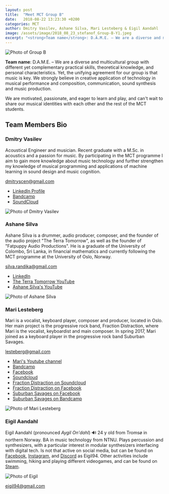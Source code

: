 ```yaml
---
layout: post
title:  "Meet MCT Group B"
date:   2018-08-22 13:23:30 +0200
categories: MCT
author: Dmitry Vasilev, Ashane Silva, Mari Lesteberg & Eigil Aandahl
image: /assets/image/2018_08_23_stefanof_Group-B-Y1.jpeg
excerpt: "<strong>Team name</strong>: D.A.M.E. – We are a diverse and multicultural group with different yet complementary practical skills, theoretical knowledge, and personal characteristics. Yet, the unifying agreement for our group is that music is key. We strongly believe in creative application of technology in musical performance and composition, communication, sound synthesis and music production."
---
```


![Photo of Group B](/assets/image/2018_08_23_stefanof_Group-B-Y1.jpeg "Group B")

**Team name**: D.A.M.E. – We are a diverse and multicultural group with different yet complementary practical skills, theoretical knowledge, and personal characteristics. Yet, the unifying agreement for our group is that music is key. We strongly believe in creative application of technology in musical performance and composition, communication, sound synthesis and music production.

We are motivated, passionate, and eager to learn and play, and can't wait to share our musical identities with each other and the rest of the MCT students.

## Team Members Bio

### Dmitry Vasilev

Acoustical Engineer and musician. Recent graduate with a M.Sc. in acoustics and a passion for music. By participating in the MCT programme I aim to gain more knowledge about music technology and further strengthen my knowledge of musical programming and applications of machine learning in sound design and music cognition.

<dmitryscen@gmail.com>

* [LinkedIn Profile](https://www.linkedin.com/in/dmvas/)
* [Bandcamp](https://machinesque.bandcamp.com/)
* [SoundCloud](https://soundcloud.com/machinesque/)

![Photo of Dmitry Vasilev](/assets/image/2018_08_22_stefanof_DmitryVasilev.jpeg "Dmitry Vasilev")


### Ashane Silva

Ashane Silva is a drummer, audio producer, composer, and the founder of the audio project "The Terra Tomorrow", as well as the founder of "Fatpuppy Audio Productions". He is a graduate of the University of Colombo, Sri Lanka, in financial mathematics and currently following the MCT programme at the University of Oslo, Norway.

<silva.randika@gmail.com>

* [LinkedIn](https://www.linkedin.com/in/ashane-silva-6293098/)
* [The Terra Tomorrow YouTube](https://www.youtube.com/channel/UCVXikii-kPspIPeG-MqVVgQ)
* [Ashane Silva's YouTube](https://www.youtube.com/user/Ashanous)

![Photo of Ashane Silva](/assets/image/2018_08_22_stefanof_AshaneSilva.jpeg "Ashane Silva")

### Mari Lesteberg

Mari is a vocalist, keyboard player, composer and producer, located in Oslo. Her main project is the progressive rock band, Fraction Distraction, where Mari is the vocalist, keyboardist and main composer. In spring 2017, Mari joined as a keyboard player in the progressive rock band Suburban Savages.

<lesteberg@gmail.com>

* [Mari's Youtube channel](https://www.youtube.com/user/maisplante)
* [Bandcamp](https://marilesteberg.bandcamp.com/)
* [Facebook](https://www.facebook.com/FractionMari/)
* [Soundcloud](https://soundcloud.com/mari-lesteberg)
* [Fraction Distraction on Soundcloud](https://soundcloud.com/fractiondistraction)
* [Fraction Distraction on Facebook](https://www.facebook.com/fractiondistraction)
* [Suburban Savages on Facebook](https://www.facebook.com/SuburbanSavages)
* [Suburban Savages on Bandcamp](https://suburbansavages.bandcamp.com/)

![Photo of Mari Lesteberg](/assets/image/MariBilde.jpg "Mari Lesteberg")


### Eigil Aandahl

Eigil Aandahl \(pronounced _Aygil On'dahl_\) :loud_sound:
24 y old from Tromsø in northern Norway. BA in music technology from NTNU. Plays percussion and synthesizers, with a particular interest in modular synthesizers interfacing with digital tech. Is not that active on social media, but can be found on [Facebook](https://www.facebook.com/eigil.aandahl), [Instagram](https://www.instagram.com/eigil94/), and [Discord](https://discordapp.com/) as Eigil94.
Other activities include swimming, hiking and playing different videogames, and can be found on [Steam](https://steamcommunity.com/id/eigil94).

![Photo of Eigil](/assets/image/2018_08_22_stefanof_EigilAandahl.jpg)

<eigil94@gmail.com>
